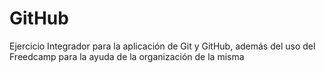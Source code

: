 # GitHub
Ejercicio Integrador para la aplicación de Git y GitHub, además del uso del Freedcamp para la ayuda de la organización de la misma
